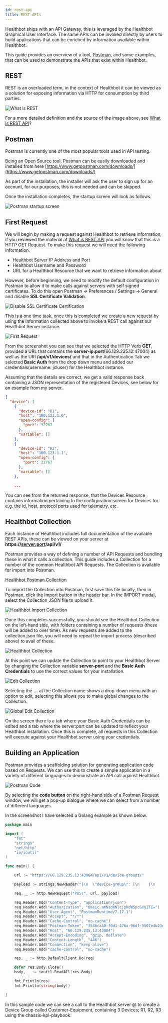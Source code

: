 ```yaml
---
id: rest-api
title: REST APIs
---
```


Healthbot ships with an API Gateway, this is leveraged by the Healthbot Graphical User Interface. The same APIs can be invoked directly by users to build applications that can be enriched by information available within Healthbot.

This guide provides an overview of a tool, [Postman](https://www.getpostman.com/), and some examples, that can be used to demonstrate the APIs that exist within Healthbot.

## REST

REST is an overloaded term, in the context of Healthbot it can be viewed as a solution for exposing information via HTTP for consumption by third parties.

![What is REST](assets/rest-api/what_is_rest_api.png)

For a more detailed definition and the source of the image above, see [What is REST API](https://phpenthusiast.com/blog/what-is-rest-api)?

## Postman

Postman is currently one of the most popular tools used in API testing.

Being an Open Source tool, Postman can be easily downloaded and installed from here [https://www.getpostman.com/downloads/](https://www.getpostman.com/downloads/)

As part of the installation, the installer will ask the user to sign up for an account, for our purposes, this is not needed and can be skipped.

Once the installation completes, the startup screen will look as follows.

![Postman startup screen](assets/rest-api/postman-startup.png)

## First Request

We will begin by making a request against Healthbot to retrieve information, if you reviewed the material at [What is REST API](https://phpenthusiast.com/blog/what-is-rest-api) you will know that this is a HTTP GET Request. To make this request we will need the following information.

- Healthbot Server IP Address and Port
- Healthbot Username and Password
- URL for a Healthbot Resource that we want to retrieve information about

However, before beginning, we need to modify the default configuration in Postman to allow it to make calls against servers with self signed certificates. To do this open Postman -> Preferences / Settings -> General and disable **SSL Certificate Validation**.

![Disable SSL Certificate Certification](assets/rest-api/ssl.png)

This is a one time task, once this is completed we create a new request by using the information collected above to invoke a REST call against our Healthbot Server instance.

![First Request](assets/rest-api/first-request.png)

From the screenshot you can see that we selected the HTTP Verb **GET**, provided a URL that contains the **server-ip:port**(66.129.235.12:47004) as well as the URI **/api/v1/devices/** and that in the Authentication Tab we selected **Basic Auth** from the drop down menu and added our credentials(username: jcluser) for the Healthbot instance.

Assuming that the details are correct, we get a valid response back containing a JSON representation of the registered Devices, see below for an example from my server.

```json
{
  "device": [
    {
      "device-id": "R1",
      "host": "100.123.1.0",
      "open-config": {
        "port": 32767
      },
      "variable": []
    },
    {
      "device-id": "R2",
      "host": "100.123.1.1",
      "open-config": {
        "port": 32767
      },
      "variable": []
    },

    ...
```

You can see from the returned response, that the Devices Resource contains information pertaining to the configuration screen for Devices for e.g. the id, host, protocol ports used for telemetry, etc.

## Healthbot Collection

Each instance of Healthbot includes full documentation of the available REST APIs, these can be viewed on your server at **https://<server:port>/api/v1/**

Postman provides a way of defining a number of API Requests and bundling these in what it calls a collection. This guide includes a Collection for a number of the common Healthbot API Requests. The Collection is available for import into Postman.

[Healthbot Postman Collection](assets/Healthbot.postman_collection.json)

To import the Collection into Postman, first save this file locally, then in Postman, click the Import button in the header bar. In the IMPORT modal, select the Collection JSON file to upload it.

![Healthbot Import Collection](assets/rest-api/import-collection.png)

Once this completes successfully, you should see the Healthbot Collection on the left-hand side, with folders containing a number of requests (these will be added to over time). As new requests are added to the collection.json file, you will need to repeat the import process (described above) to avail of these.

![Healthbot Collection](assets/rest-api/collection.png)

At this point we can update the Collection to point to your Healthbot Server by changing the Collection variable **server-port** and the **Basic Auth Credentials** to use the correct values for your installation.

![Edit Collection](assets/rest-api/edit-collection.png)

Selecting the **...** at the Collection name shows a drop-down menu with an option to edit, selecting this allows you to make global changes to the Collection.

![Global Edit Collection](assets/rest-api/server-port-auth.png)

On the screen there is a tab where your Basic Auth Credentials can be edited and a tab where the server:port can be updated to reflect your Healthbot installation. Once this is complete, all requests in this Collection will execute against your Healthbot server using your credentials.

## Building an Application

Postman provides a scaffolding solution for generating application code based on Requests. We can use this to create a simple application in a variety of different languages to demonstrate an API call against Healthbot.

![Postman Code](assets/rest-api/postman-code.png)

By selecting the **code button** on the right-hand side of a Postman Request window, we will get a pop-up dialogue where we can select from a number of different languages.

In the screenshot I have selected a Golang example as shown below.

```go
package main

import (
	"fmt"
	"strings"
	"net/http"
	"io/ioutil"
)

func main() {

	url := "https://66.129.235.13:43004/api/v1/device-groups/"

	payload := strings.NewReader("{\n  \"device-group\": [\n    {\n      \"authentication\": {\n        \"password\": {\n          \"password\": \"Juniper!1\",\n          \"username\": \"jcluser\"\n        }\n      },\n      \"description\": \"Devices that are Customer Facing\",\n      \"device-group-name\": \"Customer-Equipment\",\n      \"devices\": [\"R1\", \"R2\", \"R3\"],\n      \"notification\": {},\n      \"playbooks\": [\n        \"chassis-kpis-playbook\"\n      ],\n      \"reports\": [],\n      \"variable\": []\n    }\n  ]\n}")

	req, _ := http.NewRequest("POST", url, payload)

	req.Header.Add("Content-Type", "application/json")
	req.Header.Add("Authorization", "Basic amNsdXNlcjpKdW5pcGVyITE=")
	req.Header.Add("User-Agent", "PostmanRuntime/7.17.1")
	req.Header.Add("Accept", "*/*")
	req.Header.Add("Cache-Control", "no-cache")
	req.Header.Add("Postman-Token", "f536ca40-f0d1-476a-96df-5507e4b23dfe,ca07fa8c-eefc-4cfa-8d84-54516fecca68")
	req.Header.Add("Host", "66.129.235.13:43004")
	req.Header.Add("Accept-Encoding", "gzip, deflate")
	req.Header.Add("Content-Length", "446")
	req.Header.Add("Connection", "keep-alive")
	req.Header.Add("cache-control", "no-cache")

	res, _ := http.DefaultClient.Do(req)

	defer res.Body.Close()
	body, _ := ioutil.ReadAll(res.Body)

	fmt.Println(res)
	fmt.Println(string(body))

}
```

In this sample code we can see a call to the Healthbot server @ to create a Device Group called Customer-Equipment, containing 3 Devices; R1, R2, R3 using the chassis-kpi-playbook.
